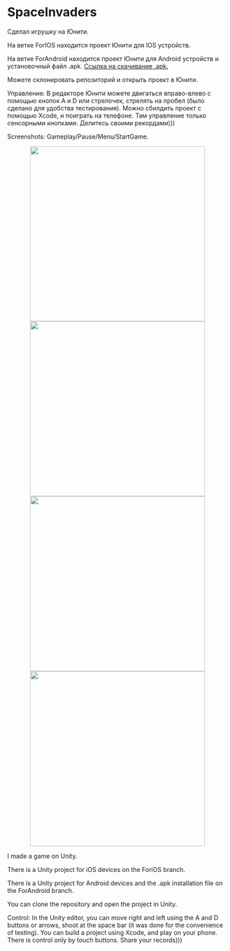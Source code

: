 # SpaceInvaders
Сделал игрушку на Юнити.

На ветке ForIOS находится проект Юнити для IOS устройств.

На ветке ForAndroid находится проект Юнити для Android устройств и установочный файл .apk. [Ссылка на скачивание .apk.](https://github.com/agallex/SpaceInvaders/blob/UnityProject/SpaceInvaders.apk)

Можете склонировать репозиторий и открыть проект в Юнити.

Управление:
В редакторе Юнити можете двигаться вправо-влево с помощью кнопок A и D или стрелочек, стрелять на пробел (было сделано для удобства тестирования).
Можно сбилдить проект с помощью Xcode, и поиграть на телефоне. Там управление только сенсорными кнопками.
Делитесь своими рекордами)))

Screenshots: Gameplay/Pause/Menu/StartGame.

<div align="center">
<img src="PhotosFromTheGame/gameplay.PNG" height="400">
<img src="PhotosFromTheGame/pause.PNG" height="400">
<img src="PhotosFromTheGame/menu.PNG" height="400">
<img src="PhotosFromTheGame/startgame.PNG" height="400">
</div>

I made a game on Unity.

There is a Unity project for iOS devices on the ForiOS branch.

There is a Unity project for Android devices and the .apk installation file on the ForAndroid branch.

You can clone the repository and open the project in Unity.

Control:
In the Unity editor, you can move right and left using the A and D buttons or arrows, shoot at the space bar (it was done for the convenience of testing).
You can build a project using Xcode, and play on your phone. There is control only by touch buttons.
Share your records)))
